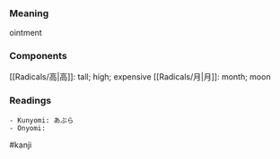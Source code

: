 ### Meaning

ointment

### Components

[[Radicals/高|高]]: tall; high; expensive [[Radicals/月|月]]: month; moon

### Readings

```
- Kunyomi: あぶら
- Onyomi: 
```

#kanji